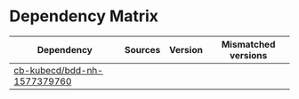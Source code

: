 # Dependency Matrix

Dependency | Sources | Version | Mismatched versions
---------- | ------- | ------- | -------------------
[cb-kubecd/bdd-nh-1577379760](https://github.com/cb-kubecd/bdd-nh-1577379760.git) |  | []() | 
